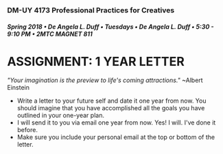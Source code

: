 ### DM-UY 4173 Professional Practices for Creatives
##### Spring 2018 • De Angela L. Duff • Tuesdays • De Angela L. Duff • 5:30 - 9:10 PM • 2MTC MAGNET 811

# ASSIGNMENT: 1 YEAR LETTER

_"Your imagination is the preview to life's coming attractions."_ ~Albert Einstein

* Write a letter to your future self and date it one year from now. You should imagine that you have accomplished all the goals you have outlined in your one-year plan. 
* I will send it to you via email one year from now. Yes! I will. I've done it before. 
* Make sure you include your personal email at the top or bottom of the letter.





